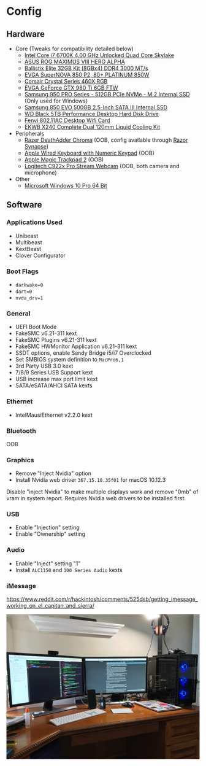 # Config

## Hardware

- Core (Tweaks for compatibility detailed below)
	- [Intel Core i7 6700K 4.00 GHz Unlocked Quad Core Skylake](https://www.amazon.com/gp/product/B012M8LXQW/)
	- [ASUS ROG MAXIMUS VIII HERO ALPHA](https://www.amazon.com/gp/product/B017RI8UYA/)
	- [Ballistix Elite 32GB Kit (8GBx4) DDR4 3000 MT/s](https://www.amazon.com/gp/product/B01H3P9BXG/)
	- [EVGA SuperNOVA 850 P2, 80+ PLATINUM 850W](https://www.amazon.com/gp/product/B010HWDOH6/)
	- [Corsair Crystal Series 460X RGB](https://www.amazon.com/gp/product/B01LA2LB7W/)
	- [EVGA GeForce GTX 980 Ti 6GB FTW](https://www.amazon.com/gp/product/B014PXHC6M/)
	- [Samsung 950 PRO Series - 512GB PCIe NVMe - M.2 Internal SSD](https://www.amazon.com/gp/product/B01639694M/) (Only used for Windows)
	- [Samsung 850 EVO 500GB 2.5-Inch SATA III Internal SSD](https://www.amazon.com/Samsung-2-5-Inch-Internal-MZ-75E500B-AM/dp/B00OBRE5UE/)
	- [WD Black 5TB Performance Desktop Hard Disk Drive](https://www.amazon.com/gp/product/B013DHNLN4/)
	- [Fenvi 802.11AC Desktop Wifi Card](https://www.amazon.com/gp/product/B01MDLG51U/)
	- [EKWB X240 Complete Dual 120mm Liquid Cooling Kit](https://www.amazon.com/Complete-120mm-Liquid-Cooling-EK-KIT/dp/B00LXIRCAE/)
- Peripherals
	- [Razer DeathAdder Chroma](https://www.amazon.com/gp/product/B00MYTSDU4/) (OOB, config available through [Razor Synapse](https://www.razerzone.com/synapse/))
	- [Apple Wired Keyboard with Numeric Keypad](https://www.amazon.com/Apple-Keyboard-Compatible-v-10-6-8-MB110LL/dp/B005DPF08E/) (OOB)
	- [Apple Magic Trackpad 2](https://www.amazon.com/Apple-Magic-Trackpad-2-MJ2R2LL/dp/B016QO5YWC/) (OOB)
	- [Logitech C922x Pro Stream Webcam](https://www.amazon.com/gp/product/B01LXCDPPK/) (OOB, both camera and microphone)
- Other
	- [Microsoft Windows 10 Pro 64 Bit](https://www.amazon.com/Microsoft-Windows-10-Pro-Bit/dp/B00ZSHDJ4O/)

## Software

### Applications Used

- Unibeast
- Multibeast
- KextBeast
- Clover Configurator

### Boot Flags

- `darkwake=0`
- `dart=0`
- `nvda_drv=1`

### General

- UEFI Boot Mode
- FakeSMC v6.21-311 kext
- FakeSMC Plugins v6.21-311 kext
- FakeSMC HWMonitor Application v6.21-311 kext
- SSDT options, enable Sandy Bridge i5/i7 Overclocked
- Set SMBIOS system definition to `MacPro6,1`
- 3rd Party USB 3.0 kext
- 7/8/9 Series USB Support kext
- USB increase max port limit kext
- SATA/eSATA/AHCI SATA kexts

### Ethernet

- IntelMausiEthernet v2.2.0 kext

### Bluetooth

OOB

### Graphics

- Remove "Inject Nvidia" option
- Install Nvidia web driver `367.15.10.35f01` for macOS 10.12.3

Disable "inject Nvidia" to make multiple displays work and remove "0mb" of vram in system report. Requires Nvidia web drivers to be installed first.

### USB

- Enable "Injection" setting
- Enable "Ownership" setting

### Audio

- Enable "Inject" setting "1"
- Install `ALC1150` and `100 Series Audio` kexts

### iMessage

https://www.reddit.com/r/hackintosh/comments/525dsb/getting_imessage_working_on_el_capitan_and_sierra/


![All Done](/images/complete.jpg)